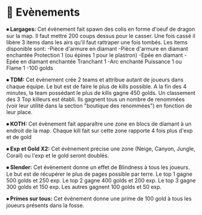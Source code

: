# 🎈 Evènements

**⦁ Largages:** Cet évènement fait spawn des colis en forme d'oeuf de dragon sur la map. Il faut mettre 200 coups dessus pour le casser. Une fois cassé il libère 3 items dans les airs qu'il faut rattraper une fois tombés. Les items disponible sont: -Pièce d'armure en diamant -Pièce d'armure en diamant enchantée Protection 1 (ou épines 1 pour le plastron) -Epée en diamant -Epée en diamant enchantée Tranchant 1 -Arc enchanté Puissance 1 ou Flame 1 -100 golds

**⦁ TDM:** Cet évènement crée 2 teams et attribue autant de joueurs dans chaque équipe. Le but est de faire le plus de kills possible. A la fin des 4 minutes, la team possédant le plus de kills gagne 450 golds. Un classement des 3 Top killeurs est établi. Ils gagnent tous un nombre de renommées (voir leur utilité dans la section "boutique des renommées") en fonction de leur place.

**⦁ KOTH:** Cet évènement fait apparaître une zone en blocs de diamant à un endroit de la map. Chaque kill fait sur cette zone rapporte 4 fois plus d'exp et de gold

**⦁ Exp et Gold X2:** Cet évènement précise une zone (Neige, Canyon, Jungle, Corail) ou l'exp et le gold seront doublés.

**⦁ Slender:** Cet évènement donne un effet de Blindness à tous les joueurs. Le but est de récupérer le plus de pages possible par terre. Le top 1 gagne 500 golds et 250 exp. Le top 2 gagne 400 golds et 200 exp. Le top 3 gagne 300 golds et 150 exp. Les autres gagnent 100 golds et 50 exp.

**⦁ Primes sur tous:** Cet évènement donne une prime de 100 gold à tous les joueurs présents dans la fosse.

